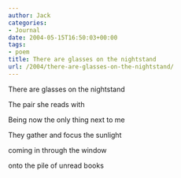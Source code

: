 ```yaml
---
author: Jack
categories:
- Journal
date: 2004-05-15T16:50:03+00:00
tags:
- poem
title: There are glasses on the nightstand
url: /2004/there-are-glasses-on-the-nightstand/
---
```


There are glasses on the nightstand
  
The pair she reads with
  
Being now the only thing next to me

They gather and focus the sunlight
  
coming in through the window
  
onto the pile of unread books